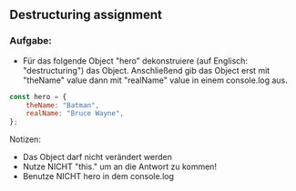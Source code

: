 ## Destructuring assignment

### Aufgabe:

-   Für das folgende Object "hero" dekonstruiere (auf Englisch: "destructuring") das Object. Anschließend gib das Object erst mit "theName" value dann mit "realName" value in einem console.log aus.

```js
const hero = {
    theName: "Batman",
    realName: "Bruce Wayne",
};
```

Notizen:

-   Das Object darf nicht verändert werden
-   Nutze NICHT "this." um an die Antwort zu kommen!
-   Benutze NICHT hero in dem console.log
